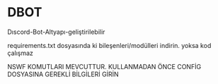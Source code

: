 # DBOT
Dıscord-Bot-Altyapı-geliştirilebilir

requirements.txt dosyasında ki bileşenleri/modülleri indirin. yoksa kod çalışmaz






NSWF KOMUTLARI MEVCUTTUR.
KULLANMADAN ÖNCE CONFİG DOSYASINA GEREKLİ BİLGİLERİ GİRİN
